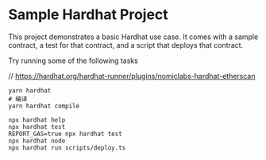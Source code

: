 # Sample Hardhat Project

This project demonstrates a basic Hardhat use case. It comes with a sample contract, a test for that contract, and a script that deploys that contract.

Try running some of the following tasks

// https://hardhat.org/hardhat-runner/plugins/nomiclabs-hardhat-etherscan

```shell
yarn hardhat
# 编译
yarn hardhat compile
```

```shell
npx hardhat help
npx hardhat test
REPORT_GAS=true npx hardhat test
npx hardhat node
npx hardhat run scripts/deploy.ts
```
